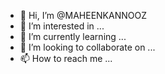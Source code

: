 - 👋 Hi, I’m @MAHEENKANNOOZ
- 👀 I’m interested in ...
- 🌱 I’m currently learning ...
- 💞️ I’m looking to collaborate on ...
- 📫 How to reach me ...

<!---
MAHEENKANNOOZ/MAHEENKANNOOZ is a ✨ special ✨ repository because its `README.md` (this file) appears on your GitHub profile.
You can click the Preview link to take a look at your changes.
--->

